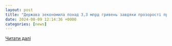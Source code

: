 ```yaml
---
layout: post
title: "Держава зекономила понад 3,3 млрд гривень завдяки прозорості процесів під час закупівлі дронів"
date: 2024-08-09 12:14:36 +0000
categories: [news]
---
```


[Читати далі](https://cip.gov.ua/ua/news/derzhava-zekonomila-ponad-3-3-mlrd-griven-zavdyaki-prozorosti-procesiv-pid-chas-zakupivli-droniv)
